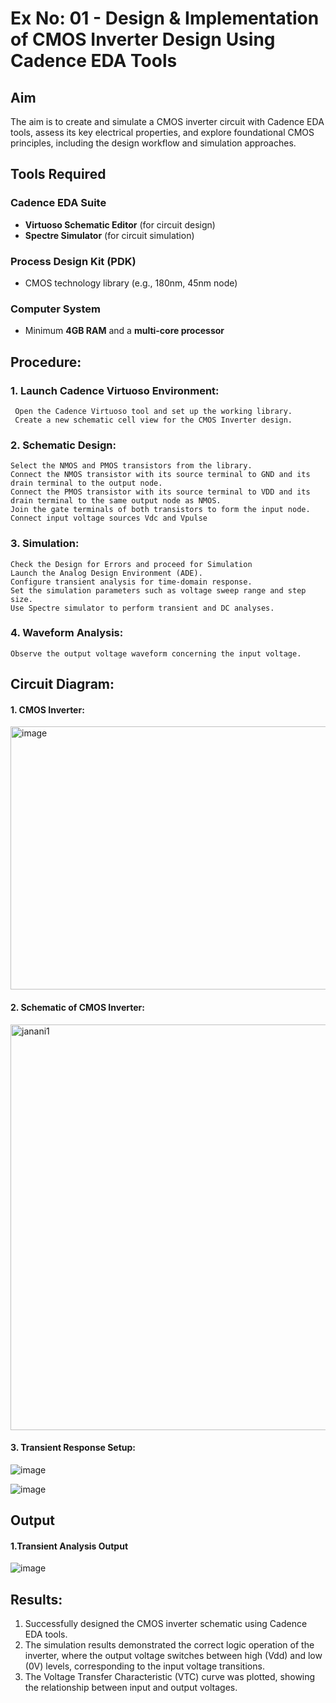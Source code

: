 # Ex No: 01 - Design & Implementation of CMOS Inverter Design Using Cadence EDA Tools

## Aim
The aim is to create and simulate a CMOS inverter circuit with Cadence EDA tools, assess its key electrical properties, and explore foundational CMOS principles, including the design workflow and simulation approaches.

## Tools Required

### Cadence EDA Suite
- **Virtuoso Schematic Editor** (for circuit design)  
- **Spectre Simulator** (for circuit simulation)  

### Process Design Kit (PDK)
- CMOS technology library (e.g., 180nm, 45nm node)  

### Computer System
- Minimum **4GB RAM** and a **multi-core processor**

## Procedure:
### 1. Launch Cadence Virtuoso Environment:
     Open the Cadence Virtuoso tool and set up the working library.
     Create a new schematic cell view for the CMOS Inverter design.
### 2. Schematic Design:
    Select the NMOS and PMOS transistors from the library.
    Connect the NMOS transistor with its source terminal to GND and its drain terminal to the output node.
    Connect the PMOS transistor with its source terminal to VDD and its drain terminal to the same output node as NMOS.
    Join the gate terminals of both transistors to form the input node.
    Connect input voltage sources Vdc and Vpulse
### 3. Simulation:
    Check the Design for Errors and proceed for Simulation
    Launch the Analog Design Environment (ADE).
    Configure transient analysis for time-domain response.
    Set the simulation parameters such as voltage sweep range and step size.
    Use Spectre simulator to perform transient and DC analyses.
### 4. Waveform Analysis:
    Observe the output voltage waveform concerning the input voltage.

## Circuit Diagram:
#### 1. CMOS Inverter:

<img width="750" height="421" alt="image" src="https://github.com/user-attachments/assets/f269ae45-59a3-4ebc-9a1f-dfb728f15e42" />


#### 2. Schematic of CMOS Inverter:

  <img width="883" height="649" alt="janani1" src="https://github.com/user-attachments/assets/1ef6807b-4d8c-4fa9-8ea5-da6f22e73332" />


#### 3. Transient Response Setup:

![image](https://github.com/user-attachments/assets/ecdf8ecc-5dfe-404d-ba08-85b1982881cf)


![image](https://github.com/user-attachments/assets/2611bd19-13be-4413-a662-9de3b555981d)



## Output
#### 1.Transient Analysis Output

  ![image](https://github.com/user-attachments/assets/b86fd87f-7a66-47f5-bc26-2b5f4cb5679d)


## Results:

1.	Successfully designed the CMOS inverter schematic using Cadence EDA tools.
2.	The simulation results demonstrated the correct logic operation of the inverter, where the output voltage switches between high (Vdd) and low (0V) levels, corresponding to the input voltage transitions.
3.	The Voltage Transfer Characteristic (VTC) curve was plotted, showing the relationship between input and output voltages.











